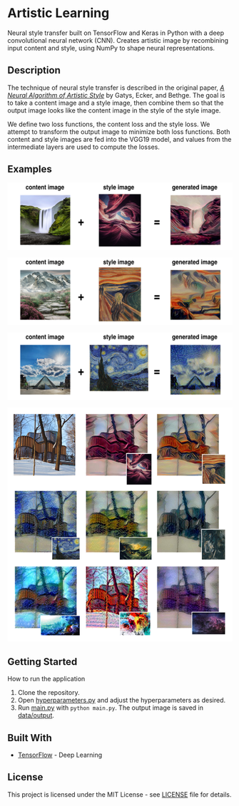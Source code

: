 # Artistic Learning

Neural style transfer built on TensorFlow and Keras in Python with a deep convolutional neural network (CNN). Creates artistic image by recombining input content and style, using NumPy to shape neural representations.

## Description

The technique of neural style transfer is described in the original paper, [*A Neural Algorithm of Artistic Style*](https://arxiv.org/pdf/1508.06576.pdf) by Gatys, Ecker, and Bethge. The goal is to take a content image and a style image, then combine them so that the output image looks like the content image in the style of the style image. 

We define two loss functions, the content loss and the style loss. We attempt to transform the output image to minimize both loss functions. Both content and style images are fed into the VGG19 model, and values from the intermediate layers are used to compute the losses.

## Examples
![output1](images/output1.png)

![output2](images/output2.png)

![output3](images/output3.png)

![output](images/output.png)

## Getting Started

How to run the application

1. Clone the repository.
2. Open [hyperparameters.py](src/hyperparameters.py) and adjust the hyperparameters as desired. 
3. Run [main.py](src/main.py) with ```python main.py```. The output image is saved in [data/output](data/output).

## Built With

* [TensorFlow](https://www.tensorflow.org/) - Deep Learning

## License

This project is licensed under the MIT License - see [LICENSE](LICENSE) file for details.
